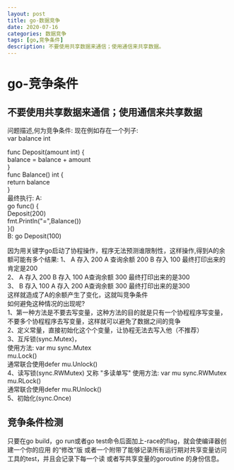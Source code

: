 ```yaml
---
layout: post
title: go-数据竞争
date: 2020-07-16
categories: 数据竞争
tags: [go,竞争条件]
description: 不要使用共享数据来通信；使用通信来共享数据。
---
```


<h1 style="align-content: center">go-竞争条件</h1>
<h2>不要使用共享数据来通信；使用通信来共享数据</h2>
问题描述,何为竞争条件:
 现在例如存在一个列子:<br>
 var balance int <br>
 
 func Deposit(amount int) { <br>
 	balance = balance + amount <br>
 } <br>
 func Balance() int { <br>
 	return balance <br>
 } <br>
 最终执行:
    A: <br>
     go func() { <br>
     	Deposit(200) <br>
     	fmt.Println("=",Balance()) <br>
 	}() <br>
 	B:
    go Deposit(100)
   
   因为用关键字go启动了协程操作，程序无法预测谁限制性，这样操作,得到A的余额可能有多个结果:
   1、  A 存入 200  A 查询余额 200  B 存入 100  最终打印出来的肯定是200 <br>
   2、  A 存入 200  B 存入 100 A查询余额 300  最终打印出来的是300 <br>
   3、  B 存入 100  A 存入 200 A查询余额 300 最终打印出来的是300 <br>
   这样就造成了A的余额产生了变化，这就叫竞争条件 <br>
   如何避免这种情况的出现呢? <br>
   1、第一种方法是不要去写变量，这种方法的目的就是只有一个协程程序写变量，不要多个协程程序去写变量，这样就可以避免了数据之间的竞争 <br>
   2、定义常量，直接初始化这个个变量，让协程无法去写入他（不推荐） <br>
   3、互斥锁(sync.Mutex)，<br>
    使用方法: var mu sync.Mutex <br>
    mu.Lock() <br>
    通常联合使用defer mu.Unlock() <br>
   4、读写锁(sync.RWMutex) 又称  "多读单写"
      使用方法: var mu sync.RWMutex <br>
       mu.RLock() <br>
           通常联合使用defer mu.RUnlock() <br>
   5、初始化(sync.Once)
   
   
   <h2>竞争条件检测</h2>
    只要在go build，go run或者go test命令后面加上-race的flag，就会使编译器创建一个你的应用 的“修改”版
    或者一个附带了能够记录所有运行期对共享变量访问工具的test，并且会记录下每一个读 或者写共享变量的goroutine
    的身份信息。
 	












